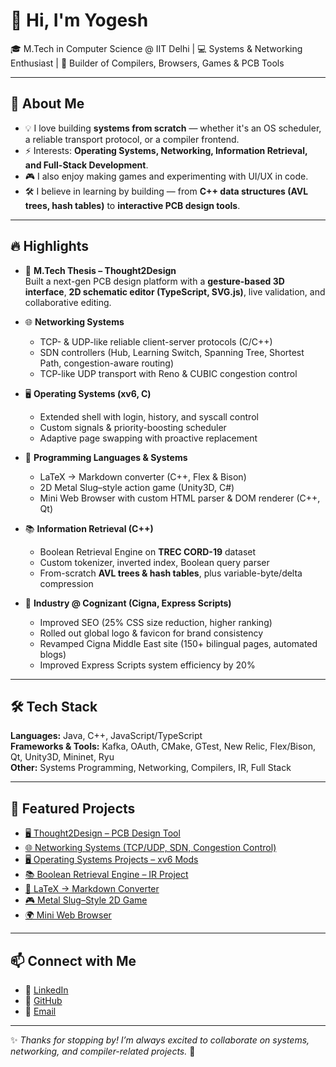# 👋 Hi, I'm Yogesh  

🎓 M.Tech in Computer Science @ IIT Delhi | 💻 Systems & Networking Enthusiast | 🚀 Builder of Compilers, Browsers, Games & PCB Tools  

---

## 🌟 About Me  

- 💡 I love building **systems from scratch** — whether it's an OS scheduler, a reliable transport protocol, or a compiler frontend.  
- ⚡ Interests: **Operating Systems, Networking, Information Retrieval, and Full-Stack Development**.  
- 🎮 I also enjoy making games and experimenting with UI/UX in code.  
- 🛠️ I believe in learning by building — from **C++ data structures (AVL trees, hash tables)** to **interactive PCB design tools**.  

---

## 🔥 Highlights  

- 🧩 **M.Tech Thesis – Thought2Design**  
  Built a next-gen PCB design platform with a **gesture-based 3D interface**, **2D schematic editor (TypeScript, SVG.js)**, live validation, and collaborative editing.  

- 🌐 **Networking Systems**  
  - TCP- & UDP-like reliable client-server protocols (C/C++)  
  - SDN controllers (Hub, Learning Switch, Spanning Tree, Shortest Path, congestion-aware routing)  
  - TCP-like UDP transport with Reno & CUBIC congestion control  

- 🖥 **Operating Systems (xv6, C)**  
  - Extended shell with login, history, and syscall control  
  - Custom signals & priority-boosting scheduler  
  - Adaptive page swapping with proactive replacement  

- 🔧 **Programming Languages & Systems**  
  - LaTeX → Markdown converter (C++, Flex & Bison)  
  - 2D Metal Slug–style action game (Unity3D, C#)  
  - Mini Web Browser with custom HTML parser & DOM renderer (C++, Qt)  

- 📚 **Information Retrieval (C++)**  
  - Boolean Retrieval Engine on **TREC CORD-19** dataset  
  - Custom tokenizer, inverted index, Boolean query parser  
  - From-scratch **AVL trees & hash tables**, plus variable-byte/delta compression  

- 💼 **Industry @ Cognizant (Cigna, Express Scripts)**  
  - Improved SEO (25% CSS size reduction, higher ranking)  
  - Rolled out global logo & favicon for brand consistency  
  - Revamped Cigna Middle East site (150+ bilingual pages, automated blogs)  
  - Improved Express Scripts system efficiency by 20%  

---

## 🛠 Tech Stack  

**Languages:** Java, C++, JavaScript/TypeScript  
**Frameworks & Tools:** Kafka, OAuth, CMake, GTest, New Relic, Flex/Bison, Qt, Unity3D, Mininet, Ryu  
**Other:** Systems Programming, Networking, Compilers, IR, Full Stack  

---

## 📌 Featured Projects  

- [🖥 Thought2Design – PCB Design Tool](#)  
- [🌐 Networking Systems (TCP/UDP, SDN, Congestion Control)](#)  
- [🖥 Operating Systems Projects – xv6 Mods](#)  
- [📚 Boolean Retrieval Engine – IR Project](#)  
- [🔧 LaTeX → Markdown Converter](#)  
- [🎮 Metal Slug–Style 2D Game](#)  
- [🌍 Mini Web Browser](#)  

---

## 📫 Connect with Me  

- 💼 [LinkedIn](#)  
- 🐙 [GitHub](#)  
- 📧 [Email](#)  

---

✨ *Thanks for stopping by! I’m always excited to collaborate on systems, networking, and compiler-related projects.* 🚀  
